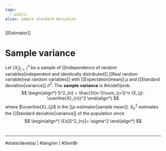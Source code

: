 ```yaml
---
tags:
  - public
alias: sample standard deviation
---
```

[[Estimator]]
# Sample variance

Let $\{ X_{j} \}_{j=1}^n$ be a sample of [[Independence of random variables|independent and identically distributed]] [[Real random variable|real random variables]] with [[Expectation|mean]] $\mu$ and [[Standard deviation|variance]] $\sigma^2$.
The **sample variance** is #m/def/prob 
$$
\begin{align*}
S^2_{n} = \frac{1}{n-1}\sum_{j=1}^n (X_{j}-\overline{X}_{n})^2
\end{align*}
$$
where $\overline{X}_{j}$ is the [[𝜇-estimator|sample mean]].
$S_{n}^2$ estimates the [[Standard deviation|variance]] of the population since
$$
\begin{align*}
\Ex[S^2_{n}]= \sigma^2
\end{align*}
$$

#
---
#state/develop | #lang/en | #SemBr
